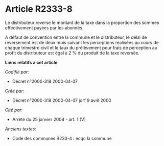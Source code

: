 # Article R2333-8

Le distributeur reverse le montant de la taxe dans la proportion des sommes effectivement payées par les abonnés.

A défaut de convention entre la commune et le distributeur, le délai de reversement est de deux mois suivant les perceptions
réalisées au cours de chaque trimestre civil et le taux du prélèvement pour frais de perception au profit du distributeur est
égal à 2 % du produit de la taxe reversée.

**Liens relatifs à cet article**

_Codifié par_:

  - Décret n°2000-318 2000-04-07

_Créé par_:

  - Décret n°2000-318 2000-04-07 jorf 9 avril 2000

_Cité par_:

  - Arrêté du 25 janvier 2004 - art. 1 (V)

_Anciens textes_:

  - Code des communes R233-4 : ecqc la commune
